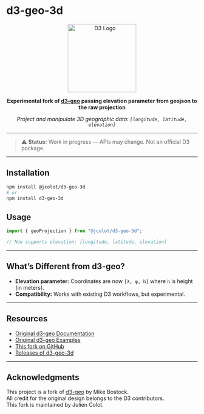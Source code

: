 # d3-geo-3d

<p align="center">
  <a href="https://d3js.org">
    <img src="https://github.com/d3/d3/raw/main/docs/public/logo.svg" width="180" height="180" alt="D3 Logo">
  </a>
</p>

<p align="center">
  <b>Experimental fork of <a href="https://github.com/d3/d3-geo">d3-geo</a> passing elevation parameter from geojson to the raw projection</b>
</p>
<p align="center">
  <em>Project and manipulate 3D geographic data: <code>[longitude, latitude, elevation]</code></em>
</p>

---

> ⚠️ <b>Status:</b> Work in progress — APIs may change. Not an official D3 package.

---

## Installation

```bash
npm install @jcolot/d3-geo-3d
# or
npm install d3-geo-3d
```

## Usage

```js
import { geoProjection } from "@jcolot/d3-geo-3d";

// Now supports elevation: [longitude, latitude, elevation]
```

---

## What’s Different from d3-geo?

- **Elevation parameter:** Coordinates are now `[λ, φ, h]` where `h` is height (in meters).
- **Compatibility:** Works with existing D3 workflows, but experimental.

---

## Resources

- [Original d3-geo Documentation](https://github.com/d3/d3-geo)
- [Original d3-geo Examples](https://observablehq.com/@d3/geo-projection)
- [This fork on GitHub](https://github.com/jcolot/d3-geo-3d)
- [Releases of d3-geo-3d](https://github.com/jcolot/d3-geo-3d/releases)

---

## Acknowledgments

This project is a fork of [d3-geo](https://github.com/d3/d3-geo) by Mike Bostock.  
All credit for the original design belongs to the D3 contributors.  
This fork is maintained by Julien Colot.